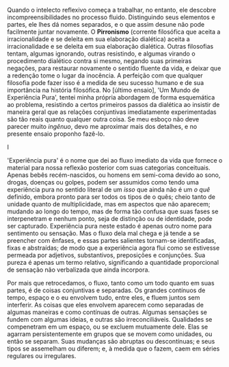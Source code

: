 Quando o intelecto reflexivo começa a trabalhar, no entanto, ele descobre incompreensibilidades no processo fluido. Distinguindo seus elementos e partes, ele lhes dá nomes separados, e o que assim desune não pode facilmente juntar novamente. O **Pirronismo** (corrente filosófica que aceita a irracionalidade e se deleita em sua elaboração dialética) aceita a irracionalidade e se deleita em sua elaboração dialética. Outras filosofias tentam, algumas ignorando, outras resistindo, e algumas virando o procedimento dialético contra si mesmo, negando suas primeiras negações, para restaurar novamente o sentido fluente da vida, e deixar que a redenção tome o lugar da inocência. A perfeição com que qualquer filosofia pode fazer isso é a medida de seu sucesso humano e de sua importância na história filosófica. No [último ensaio], 'Um Mundo de Experiência Pura', tentei minha própria abordagem de forma esquemática ao problema, resistindo a certos primeiros passos da dialética ao insistir de maneira geral que as relações conjuntivas imediatamente experimentadas são tão reais quanto qualquer outra coisa. Se meu esboço não deve parecer muito _ingênuo_, devo me aproximar mais dos detalhes, e no presente ensaio proponho fazê-lo.

I

'Experiência pura' é o nome que dei ao fluxo imediato da vida que fornece o material para nossa reflexão posterior com suas categorias conceituais. Apenas bebês recém-nascidos, ou homens em semi-coma devido ao sono, drogas, doenças ou golpes, podem ser assumidos como tendo uma experiência pura no sentido literal de um _isso_ que ainda não é um _o quê_ definido, embora pronto para ser todos os tipos de o quês; cheio tanto de unidade quanto de multiplicidade, mas em aspectos que não aparecem; mudando ao longo do tempo, mas de forma tão confusa que suas fases se interpenetram e nenhum ponto, seja de distinção ou de identidade, pode ser capturado. Experiência pura neste estado é apenas outro nome para sentimento ou sensação. Mas o fluxo dela mal chega e já tende a se preencher com ênfases, e essas partes salientes tornam-se identificadas, fixas e abstraídas; de modo que a experiência agora flui como se estivesse permeada por adjetivos, substantivos, preposições e conjunções. Sua pureza é apenas um termo relativo, significando a quantidade proporcional de sensação não verbalizada que ainda incorpora.

Por mais que retrocedamos, o fluxo, tanto como um todo quanto em suas partes, é de coisas conjuntivas e separadas. Os grandes contínuos de tempo, espaço e o eu envolvem tudo, entre eles, e fluem juntos sem interferir. As coisas que eles envolvem aparecem como separadas de algumas maneiras e como contínuas de outras. Algumas sensações se fundem com algumas ideias, e outras são irreconciliáveis. Qualidades se compenetram em um espaço, ou se excluem mutuamente dele. Elas se agarram persistentemente em grupos que se movem como unidades, ou então se separam. Suas mudanças são abruptas ou descontínuas; e seus tipos se assemelham ou diferem; e, à medida que o fazem, caem em séries regulares ou irregulares.